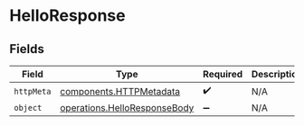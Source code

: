 # HelloResponse


## Fields

| Field                                                                        | Type                                                                         | Required                                                                     | Description                                                                  |
| ---------------------------------------------------------------------------- | ---------------------------------------------------------------------------- | ---------------------------------------------------------------------------- | ---------------------------------------------------------------------------- |
| `httpMeta`                                                                   | [components.HTTPMetadata](../../models/components/httpmetadata.md)           | :heavy_check_mark:                                                           | N/A                                                                          |
| `object`                                                                     | [operations.HelloResponseBody](../../models/operations/helloresponsebody.md) | :heavy_minus_sign:                                                           | N/A                                                                          |